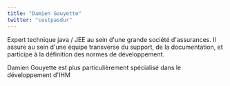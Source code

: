```yaml
---
title: "Damien Gouyette"
twitter: "cestpasdur"
---
```


Expert technique java / JEE au sein d'une grande société d'assurances.
Il assure au sein d'une équipe transverse du support, de la
documentation, et participe à la définition des normes de développement.

Damien Gouyette est plus particulièrement spécialisé dans le
développement d'IHM
